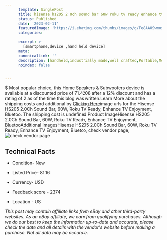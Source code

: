```yaml
---
      template: SinglePost
      title: hisense hs205 2 0ch sound bar 60w roku tv ready enhance tv enjoyment bluetoo
      status: Published
      date: '2023-02-11'
      featuredImage: 'https://i.ebayimg.com/thumbs/images/g/Fe8AAOSwmoxh2OCo/s-l225.jpg'
      categories: 

      excerpt: >-
        [smartphone,device ,hand held device]
      meta:
      canonicalLink: ''
      description: [handheld,industrially made,well crafted,Portable,Mobile,Compact,Convenient,Lightweight,Maneuverable,Man-portable,Miniature,Carriable,Hand-held,Light,Holdable,Transportable,Mobile device,Pocket-sized,On-the-go,Wireless,Cordless,Compact size,Convenient size, smartphone,device ,hand held device]
      noindex: false

        
---
```

$
    Most popular choice, this Home Speakers & Subwoofers device is available at a discounted price of 71.4208 after a 12% discount and has a rating of 2 as of the time this blog was written.Learn More about the shipping costs and additional by [Clicking Here](https://www.ebay.com/itm/175100202086?hash=item28c4c90c66%3Ag%3AFe8AAOSwmoxh2OCo&mkevt=1&mkcid=1&mkrid=711-53200-19255-0&campid=%253CePNCampaignId%253E&customid=%253CreferenceId%253E&toolid=10049)image urls for the Hisense HS205 2.0Ch Sound Bar, 60W, Roku TV Ready, Enhance TV Enjoyment, Bluetoo. The shipping cost is undefined.Product ImageHisense HS205 2.0Ch Sound Bar, 60W, Roku TV Ready, Enhance TV Enjoyment, BluetooAdditional ImagesHisense HS205 2.0Ch Sound Bar, 60W, Roku TV Ready, Enhance TV Enjoyment, Bluetoo, check vendor page, ![check vendor page](https://origin-galleryplus.ebayimg.com/ws/web/175100202086_2_0_1/225x225.jpg,https://origin-galleryplus.ebayimg.com/ws/web/175100202086_3_0_1/225x225.jpg,https://origin-galleryplus.ebayimg.com/ws/web/175100202086_4_0_1/225x225.jpg,https://origin-galleryplus.ebayimg.com/ws/web/175100202086_5_0_1/225x225.jpg,https://origin-galleryplus.ebayimg.com/ws/web/175100202086_6_0_1/225x225.jpg,https://origin-galleryplus.ebayimg.com/ws/web/175100202086_7_0_1/225x225.jpg,https://origin-galleryplus.ebayimg.com/ws/web/175100202086_8_0_1/225x225.jpg,https://origin-galleryplus.ebayimg.com/ws/web/175100202086_9_0_1/225x225.jpg,https://origin-galleryplus.ebayimg.com/ws/web/175100202086_10_0_1/225x225.jpg,https://origin-galleryplus.ebayimg.com/ws/web/175100202086_11_0_1/225x225.jpg,https://origin-galleryplus.ebayimg.com/ws/web/175100202086_12_0_1/225x225.jpg)
    
    

 ## Technical Facts 



     
      

 - Condition- New 


      

 - Listed Price- 81.16 


      

 - Currency- USD 


      

 - Feedback score - 2374 


      

 - Location - US 


      
      

 *_This post may contain affiliate links from eBay and other third-party websites. As an eBay affiliate, we earn from qualifying purchases. Although we do our best to keep the information up-to-date and accurate, please check the date and all details with the vendor's website before making a purchase. Not all data may be accurate._*



    
    
    
    
    